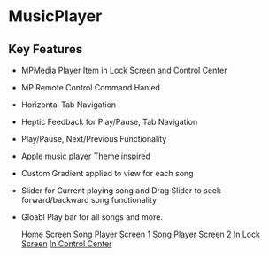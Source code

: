# MusicPlayer

## Key Features

* MPMedia Player Item in Lock Screen and Control Center
* MP Remote Control Command Hanled
* Horizontal Tab Navigation
* Heptic Feedback for Play/Pause, Tab Navigation
* Play/Pause, Next/Previous Functionality
* Apple music player Theme inspired
* Custom Gradient applied to view for each song
* Slider for Current playing song and Drag Slider to seek forward/backward song functionality
* Gloabl Play bar for all songs and more.

  [Home Screen](https://drive.google.com/file/d/1MSMO_YxR_NyjjftMcavWqya67T_Nhej8/view?usp=sharing)
  [Song Player Screen 1](https://drive.google.com/file/d/1ZVYBlMF7qufbPEEAid_uUAIhvptQcuwU/view?usp=sharing)
  [Song Player Screen 2](https://drive.google.com/file/d/1xM75QMu3swWNIiqM_dvFDCOuxjlYIWLQ/view?usp=sharing)
  [In Lock Screen](https://drive.google.com/file/d/1wvmt4a0v3JAQa5Jk4MfR6d3oI6Kagzmx/view?usp=sharing)
  [In Control Center](https://drive.google.com/file/d/1Fo26xlV7EyNgzF1_B30FT6odVIKfjjVw/view?usp=sharing)
